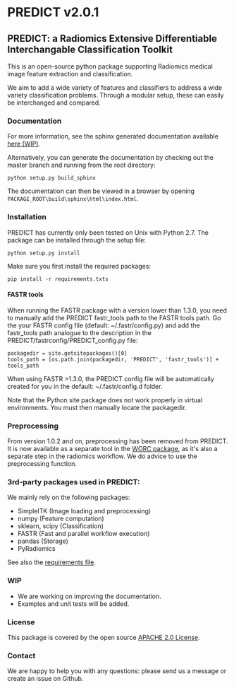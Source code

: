 # PREDICT v2.0.1

## PREDICT: a Radiomics Extensive Differentiable Interchangable Classification Toolkit

This is an open-source python package supporting Radiomics medical image feature extraction and classification.

We aim to add a wide variety of features and classifiers to address a wide variety classification problems.
Through a modular setup, these can easily be interchanged and compared.


### Documentation

For more information, see the sphinx generated documentation available [here (WIP)](http://predict.readthedocs.io/).

Alternatively, you can generate the documentation by checking out the master branch and running from the root directory:

    python setup.py build_sphinx

The documentation can then be viewed in a browser by opening `PACKAGE_ROOT\build\sphinx\html\index.html`.

### Installation

PREDICT has currently only been tested on Unix with Python 2.7.
The package can be installed through the setup file:

    python setup.py install

Make sure you first install the required packages:

    pip install -r requirements.txts


#### FASTR tools
When running the FASTR package with a version lower than 1.3.0, you need to manually add the PREDICT fastr_tools path to the FASTR tools path. Go the your FASTR config file (default: ~/.fastr/config.py) and add the fastr_tools path analogue to the description in the PREDICT/fastrconfig/PREDICT_config.py file:

```
packagedir = site.getsitepackages()[0]
tools_path = [os.path.join(packagedir, 'PREDICT', 'fastr_tools')] + tools_path
```

When using FASTR >1.3.0, the PREDICT config file will be automatically created for you in the default: ~/.fastr/config.d folder.

Note that the Python site package does not work properly in virtual environments. You must then manually locate the packagedir.

### Preprocessing
From version 1.0.2 and on, preprocessing has been removed from PREDICT. It is now available as a separate tool in the
[WORC package](https://github.com/MStarmans91/WORC), as it's also a separate step in the radiomics workflow.
We do advice to use the preprocessing function.

### 3rd-party packages used in PREDICT:
We mainly rely on the following packages:

 - SimpleITK (Image loading and preprocessing)
 - numpy (Feature computation)
 - sklearn, scipy (Classification)
 - FASTR (Fast and parallel workflow execution)
 - pandas (Storage)
 - PyRadiomics

See also the [requirements file](requirements.txt).

### WIP
- We are working on improving the documentation.
- Examples and unit tests will be added.

### License
This package is covered by the open source [APACHE 2.0 License](APACHE-LICENSE-2.0).

### Contact
We are happy to help you with any questions: please send us a message or create an issue on Github.

